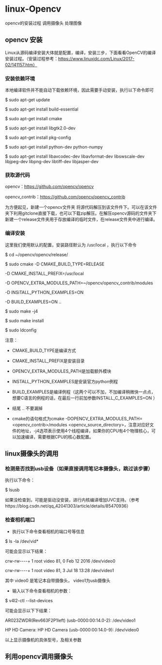 # linux-Opencv

opencv的安装过程  调用摄像头 处理图像
## opencv 安装
Linux从源码编译安装大体就是配置，编译，安装三步，下面看看OpenCV的编译安装过程。（安装过程参考：https://www.linuxidc.com/Linux/2017-02/141157.htm）
### 安装依赖环境

本地编译软件并不能自动下载依赖环境，因此需要手动安装，执行以下命令即可

$ sudo apt-get update

$ sudo apt-get install build-essential

$ sudo apt-get install cmake

$ sudo apt-get install libgtk2.0-dev

$ sudo apt-get install pkg-config

$ sudo apt-get install python-dev python-numpy

$ sudo apt-get install libavcodec-dev libavformat-dev libswscale-dev libjpeg-dev libpng-dev libtiff-dev libjasper-dev


### 获取源代码

opencv：https://github.com/opencv/opencv 

opencv_contrib：https://github.com/opencv/opencv_contrib

为方便起见，新建一个opencv文件夹  将源代码解压到该文件件下。可以在该文件夹下利用gitclone直接下载，也可以下载zip解压。在解压opencv源码的文件夹下新建一个release文件夹用于存放编译的临时文件，在release文件夹中进行编译。

### 编译安装

这里我们使用默认的配置，安装路径默认为 /usr/local ，执行以下命令

$ cd ~/opencv/opencv/release/

$ sudo cmake -D CMAKE_BUILD_TYPE=RELEASE 
	
   -D CMAKE_INSTALL_PREFIX=/usr/local 
   
   -D OPENCV_EXTRA_MODULES_PATH=~/opencv/opencv_contrib/modules 
   
   -D INSiTALL_PYTHON_EXAMPLES=ON 
  
   -D BUILD_EXAMPLES=ON ..

$ sudo make -j4

$ sudo make install

$ sudo ldconfig

注意：
* CMAKE_BUILD_TYPE是编译方式

* CMAKE_INSTALL_PREFIX是安装目录

* OPENCV_EXTRA_MODULES_PATH是加载额外模块

* INSTALL_PYTHON_EXAMPLES是安装官方python例程

* BUILD_EXAMPLES是编译例程（这两个可以不加，不加编译稍微快一点点，想要C语言的例程的话，在最后一行前加参数INSTALL_C_EXAMPLES=ON ）

* 结尾  ..    不要漏掉

* cmake的语句格式为cmake -DOPENCV_EXTRA_MODULES_PATH=<opencv_contrib>/modules <opencv_source_directory>，注意对应好文件的地址，-j4选项表示使用4个线程编译，如果你的CPU有4个物理核心，可以加速编译，需要根据CPU的核心数配置。

## linux摄像头的调用

### 检测是否找到usb设备（如果直接调用笔记本摄像头，跳过该步骤）
执行以下命令：

$ lsusb

如果没检查到，可能是驱动没安装，进行内核编译增加UVC支持。（参考https://blog.csdn.net/qq_42041303/article/details/85470936）

### 检查相机端口

* 执行以下命令查看相机的端口号等信息

$ ls -la /dev/vid* 

可能会显示以下结果：

crw-rw----+ 1 root video 81, 0 Feb 12  2016 /dev/video0

crw-rw----+ 1 root video 81, 3 Jul 18 13:28 /dev/video1

其中 video0 是笔记本自带摄像头， video1为usb摄像头


* 输入以下命令查看相机的参数：

$ v4l2-ctl --list-devices

可能会显示以下下结果：


AR023ZWDR(Rev663F2P1left) (usb-0000:00:14.0-2):
	/dev/video1

HP HD Camera: HP HD Camera (usb-0000:00:14.0-9):
	/dev/video0

以上显示摄像机的具体型号，及相关参数


## 利用opencv调用摄像头


